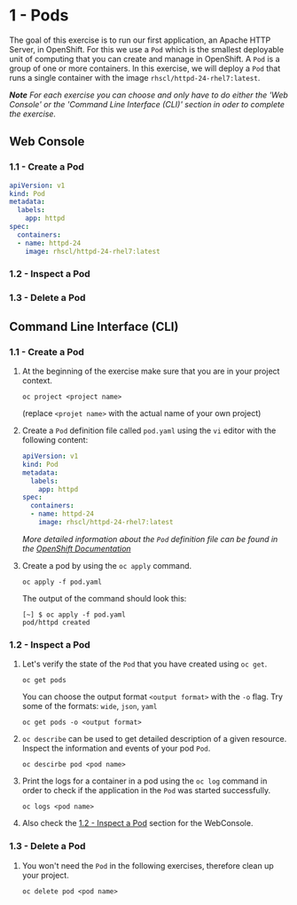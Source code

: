 # 1 - Pods
The goal of this exercise is to run our first application, an Apache HTTP Server, in OpenShift.
For this we use a `Pod` which is the smallest deployable unit of computing that you can create 
and manage in OpenShift. A `Pod` is a group of one or more containers. In this exercise, we will
deploy a `Pod` that runs a single container with the image `rhscl/httpd-24-rhel7:latest`.

_**Note** For each exercise you can choose and only have to do either the 'Web Console' or the 'Command Line 
Interface (CLI)' section in oder to complete the exercise._

## Web Console

### 1.1 - Create a Pod
```yaml
apiVersion: v1
kind: Pod
metadata:
  labels:
    app: httpd
spec:
  containers:
  - name: httpd-24
    image: rhscl/httpd-24-rhel7:latest
```

### 1.2 - Inspect a Pod
### 1.3 - Delete a Pod

## Command Line Interface (CLI)
### 1.1 - Create a Pod
1. At the beginning of the exercise make sure that you are in your project context. 
    ```shell script
    oc project <project name> 
    ```
   (replace `<projet name>` with the actual name of your own project)
2. Create a `Pod` definition file called `pod.yaml` using the `vi` editor with the following content:
    ```yaml
    apiVersion: v1
    kind: Pod
    metadata:
      labels:
        app: httpd
    spec:
      containers:
      - name: httpd-24
        image: rhscl/httpd-24-rhel7:latest
    ```
   _More detailed information about the `Pod` definition file  can be found in the
   [OpenShift Documentation](https://docs.openshift.com/container-platform/4.5/nodes/pods/nodes-pods-using.html#nodes-pods-using-example_nodes-pods-using-ssy)_
   
3. Create a pod by using the `oc apply` command.
    ```shell script
    oc apply -f pod.yaml
    ```
   The output of the command should look this:
   ```
   [~] $ oc apply -f pod.yaml
   pod/httpd created
    ```

### 1.2 - Inspect a Pod
1. Let's verify the state of the `Pod` that you have created using `oc get`.
    ```shell script
    oc get pods 
    ```
    You can choose the output format `<output format>` with the `-o` flag. 
    Try some of the formats: `wide`, `json`, `yaml`
    ```shell script
    oc get pods -o <output format>
    ```
2. `oc describe` can be used to get detailed description of a given resource. 
    Inspect the information and events of your pod `Pod`.
    ```shell script
    oc descirbe pod <pod name>
    ```
3.  Print the logs for a container in a pod using the `oc log` command
    in order to check if the application in the `Pod` was started successfully.
    ```shell script
    oc logs <pod name>
    ```
4. Also check the [1.2 - Inspect a Pod](#12---inspect-a-pod) section for the WebConsole.

### 1.3 - Delete a Pod
1. You won't need the `Pod` in the following exercises, therefore clean up your project.
    ```shell script
    oc delete pod <pod name>
    ```